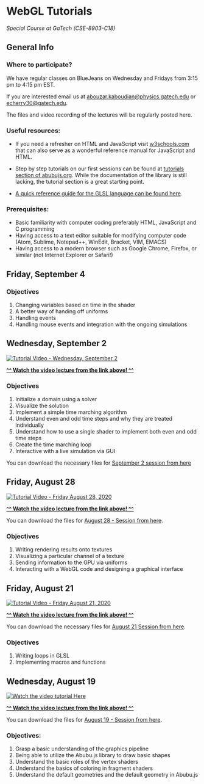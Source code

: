 # WebGL Tutorials
_Special Course at GaTech (CSE-8903-C18)_

## General Info
### Where to participate?
We have regular classes on BlueJeans on Wednesday and Fridays from 3:15 pm to 4:15 pm EST. 

If you are interested email us at [abouzar.kaboudian@physics.gatech.edu](mailto:abouzar.kaboudian@physics.gatech.edu) or [echerry30@gatech.edu](mailto:echerry30@gatech.edu).

The files and video recording of the lectures will be regularly posted here.


### Useful resources:
* If you need a refresher on HTML and JavaScript visit [w3schools.com](https://w3schools.com) that can also serve as a wonderful reference manual for JavaScript and HTML.
* Step by step tutorials on our first sessions can be found at [tutorials section of abubujs.org](https://www.abubujs.org/learning/tutorials/?help=doc). While the documentation of the library is still lacking, the tutorial section is a great starting point.

* [A quick reference guide for the GLSL language can be found here](https://www.khronos.org/files/webgl20-reference-guide.pdf).

### Prerequisites:
- Basic familiarity with computer coding preferably HTML, JavaScript and C programming
- Having access to a text editor suitable for modifying computer code (Atom, Sublime, Notepad++, WinEdit, Bracket, VIM, EMACS)
- Having access to a modern browser such as Google Chrome, Firefox, or similar (not Internet Explorer or Safari!)

## Friday, September 4

### Objectives
1. Changing variables based on time in the shader
1. A better way of handing off uniforms
1. Handling events 
1. Handling mouse events and integration with the ongoing simulations 


## Wednesday, September 2
[![Tutorial Video - Wednesday, September 2](http://img.youtube.com/vi/xPEiBXWzNO4/0.jpg)](http://www.youtube.com/watch?v=xPEiBXWzNO4 "Tutorial Video - Wednesday, September 2")

[**^^ Watch the video lecture from the link above! ^^**](http://www.youtube.com/watch?v=xPEiBXWzNO4)

### Objectives
1. Initialize a domain using a solver
1. Visualize the solution
1. Implement a simple time marching algorithm
1. Understand even and odd time steps and why they are treated individually
1. Understand how to use a single shader to implement both even and odd time steps
1. Create the time marching loop
1. Interactive with a live simulation via GUI

You can download the necessary files for [September 2 session from here](./2020-September-02)

## Friday, August 28
[![Tutorial Video - Friday August 28, 2020](http://img.youtube.com/vi/WFw0_z5qj60/0.jpg)](http://www.youtube.com/watch?v=WFw0_z5qj60 "Tutorial Video - Friday August 28, 2020")

[**^^ Watch the video lecture from the link above! ^^**](http://www.youtube.com/watch?v=WFw0_z5qj60)

You can download the files for [August 28 - Session from here](./2020-August-28).

### Objectives
1. Writing rendering results onto textures
1. Visualizing a particular channel of a texture
1. Sending information to the GPU via uniforms
1. Interacting with a WebGL code and designing a graphical interface


## Friday, August 21
[![Tutorial Video - Friday August 21, 2020](http://img.youtube.com/vi/xsIviCqEbL0/0.jpg)](http://www.youtube.com/watch?v=xsIviCqEbL0 "Tutorial Video - Friday August 21, 2020")

[**^^ Watch the video lecture from the link above! ^^**](http://www.youtube.com/watch?v=xsIviCqEbL0)

You can download the necessary files for [August 21 Session from here](./2020-August-21).

### Objectives
1. Writing loops in GLSL
1. Implementing macros and functions

## Wednesday, August 19 

[![Watch the video tutorial Here](http://img.youtube.com/vi/2_I6YZXsAzs/0.jpg)](http://www.youtube.com/watch?v=2_I6YZXsAzs "Tutorial Video - Wednesday August 19, 2020")

[**^^ Watch the video lecture from the link above! ^^**](https://youtu.be/2_I6YZXsAzs)

You can download the files for [August 19 - Session from here](./2020-August-19).

### Objectives:
 1. Grasp a basic understanding of the graphics pipeline
 1. Being able to utilize the Abubu.js library to draw basic shapes
 1. Understand the basic roles of the vertex shaders
 1. Understand the basics of coloring in fragment shaders
 1. Understand the default geometries and the default geometry in Abubu.js


